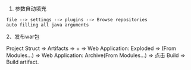 1. 参数自动填充
```
file --> settings --> plugins --> Browse repositories 
auto filling all java arguments
```

2、发布war包

Project Struct => Artifacts => + => Web Application: Exploded => (From Modules...) => Web Application: Archive(From Modules...) => 点击 Build => Build artifact.
